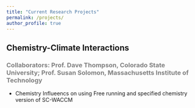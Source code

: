 ```yaml
---
title: "Current Research Projects"
permalink: /projects/
author_profile: true
---
```


## Chemistry-Climate Interactions
### <span style="color:gray">Collaborators: Prof. Dave Thompson, Colorado State University; Prof. Susan Solomon, Massachusetts Institute of Technology </span>
* Chemistry Influeencs on using Free running and specified chemistry version of SC-WACCM

